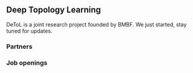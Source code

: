 ## Deep Topology Learning 

DeToL is a joint research project founded by BMBF. We just started, stay tuned for updates.

### Partners

### Job openings
